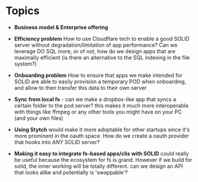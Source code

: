 # Topics

- **Business model & Enterprise offering**

- **Efficiency problem** How to use Cloudflare tech to enable a good SOLID server without degradation/limitation of app performance? Can we leverage DO SQL more, or of not, how do we design apps that are maximally efficient (is there an alternative to the SQL indexing in the file system?)

- **Onboarding problem** How to ensure that apps we make intended for SOLID are able to easily provision a temporary POD when onboarding, and allow to then transfer this data to their own server

- **Sync from local fs** - can we make a dropbox-like app that syncs a certain folder to the pod server? this makes it much more interoperable with things like ffmpeg or any other tools you might have on your PC (and your own files)

- **Using Stytch** would make it more adoptable for other startups since it's more prominent in the oauth space. How do we create a oauth provider that hooks into _ANY_ SOLID server?

- **Making it easy to integrate fs-based apps/clis with SOLID** could really be useful because the ecosystem for fs is grand. However if we build for solid, the inner working will be totally different. can we design an API that looks alike and potentially is 'swappable'?
